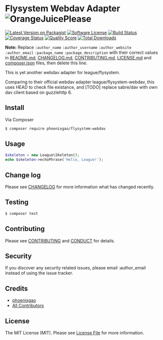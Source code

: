 # Flysystem Webdav Adapter ![OrangeJuicePlease](https://avatars0.githubusercontent.com/u/6504853?v=3&s=50)

[![Latest Version on Packagist][ico-version]][link-packagist]
[![Software License][ico-license]](LICENSE.md)
[![Build Status][ico-travis]][link-travis]
[![Coverage Status][ico-scrutinizer]][link-scrutinizer]
[![Quality Score][ico-code-quality]][link-code-quality]
[![Total Downloads][ico-downloads]][link-downloads]

**Note:** Replace ```:author_name``` ```:author_username``` ```:author_website``` ```:author_email``` ```:package_name``` ```:package_description``` with their correct values in [README.md](README.md), [CHANGELOG.md](CHANGELOG.md), [CONTRIBUTING.md](CONTRIBUTING.md), [LICENSE.md](LICENSE.md) and [composer.json](composer.json) files, then delete this line.

This is yet another webdav adapter for league/flysystem.

Comparing to their official webdav adapter league/flysystem-webdav, this uses HEAD to check file existance, and
[TODO] replace sabre/dav with own dav client based on guzzlehttp 6.

## Install

Via Composer

``` bash
$ composer require phoenixgao/flysystem-webdav
```

## Usage

``` php
$skeleton = new League\Skeleton();
echo $skeleton->echoPhrase('Hello, League!');
```

## Change log

Please see [CHANGELOG](CHANGELOG.md) for more information what has changed recently.

## Testing

``` bash
$ composer test
```

## Contributing

Please see [CONTRIBUTING](CONTRIBUTING.md) and [CONDUCT](CONDUCT.md) for details.

## Security

If you discover any security related issues, please email :author_email instead of using the issue tracker.

## Credits

- [phoenixgao][link-author]
- [All Contributors][link-contributors]

## License

The MIT License (MIT). Please see [License File](LICENSE.md) for more information.

[ico-version]: https://img.shields.io/packagist/v/phoenixgao/flysystem-webdav.svg?style=flat-square
[ico-license]: https://img.shields.io/badge/license-MIT-brightgreen.svg?style=flat-square
[ico-travis]: https://img.shields.io/travis/phoenixgao/flysystem-webdav/master.svg?style=flat-square
[ico-scrutinizer]: https://img.shields.io/scrutinizer/coverage/g/phoenixgao/flysystem-webdav.svg?style=flat-square
[ico-code-quality]: https://img.shields.io/scrutinizer/g/phoenixgao/flysystem-webdav.svg?style=flat-square
[ico-downloads]: https://img.shields.io/packagist/dt/phoenixgao/flysystem-webdav.svg?style=flat-square

[link-packagist]: https://packagist.org/packages/phoenixgao/flysystem-webdav
[link-travis]: https://travis-ci.org/phoenixgao/flysystem-webdav
[link-scrutinizer]: https://scrutinizer-ci.com/g/phoenixgao/flysystem-webdav/code-structure
[link-code-quality]: https://scrutinizer-ci.com/g/phoenixgao/flysystem-webdav
[link-downloads]: https://packagist.org/packages/phoenixgao/flysystem-webdav
[link-author]: https://github.com/phoenixgao
[link-contributors]: ../../contributors
